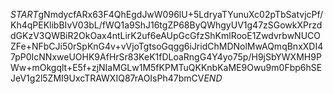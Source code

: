 $START$gNmdycfARx63F4QhEgdJwW096lU+5LdryaTYunuXc02pTbSatvjcPf/Kh4qPEKlibBIvV03bL/fWQ1a9ShJ16tgZP68ByQWhgyUV1g47zSGowkXPrzddGKzV3QWBiR2OkOax4ntLirK2uf6eAUpGcGfzShKmlRooE1ZwdvrbwNUCOZFe+NFbCJi50rSpKnG4v+vVjoTgtsoGqgg6iJridChMDNolMwAQmqBnxXDI47pP0IcNNxweUOHK9AfHrSr83KeK1fDLoaRngG4Y4yo75p/H9jSbYWXMH9PWw+mOkgqlt+E5f+zjNIaMGLw1M5fKPMTuQKKnbKaME9Owu9m0Fbp6hSEJeV1g2l5ZMI9UxcTRAWXIQ87rAOIsPh47bmCV$END$